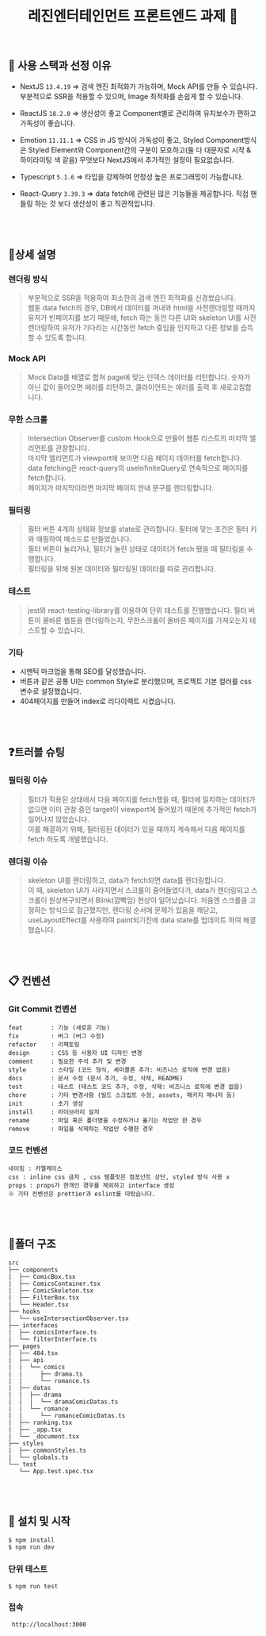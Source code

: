 
<h1 align="center">레진엔터테인먼트 프론트엔드 과제 👋</h1>

<br>


## :wrench: 사용 스택과 선정 이유

- NextJS `13.4.19` => 검색 엔진 최적화가 가능하며, Mock API를 만들 수 있습니다. 부분적으로 SSR을 적용할 수 있으며, Image 최적화를 손쉽게 할 수 있습니다.

- ReactJS `18.2.0` => 생산성이 좋고 Component별로 관리하여 유지보수가 편하고 가독성이 좋습니다.

- Emotion `11.11.1` => CSS in JS 방식이 가독성이 좋고, Styled Component방식은 Styled Element와 Component간의 구분이 모호하고(둘 다 대문자로 시작 & 하이라이팅 색 같음) 무엇보다 NextJS에서 추가적인 설정이 필요없습니다.

- Typescript `5.1.6` => 타입을 강제하여 안정성 높은 프로그래밍이 가능합니다.

- React-Query `3.39.3` => data fetch에 관련된 많은 기능들을 제공합니다. 직접 핸들링 하는 것 보다 생산성이 좋고 직관적입니다.

<br>
<br>

##  :speech_balloon:상세 설명

### 렌더링 방식

> 부분적으로 SSR을 적용하여 최소한의 검색 엔진 최적화를 신경썼습니다. <br>웹툰 data fetch의 경우, DB에서 데이터를 꺼내와 html을 사전렌더링할 때까지 유저가 빈페이지를 보기 때문에, fetch 하는 동안 다른 UI와 skeleton UI를 사전 렌더링하여 유저가 기다리는 시간동안 fetch 중임을 인지하고 다른 정보를 습득할 수 있도록 합니다.

### Mock API

> Mock Data를 배열로 합쳐 page에 맞는 인덱스 데이터를 리턴합니다. 숫자가 아닌 값이 들어오면 에러를 리턴하고, 클라이언트는 에러를 출력 후 새로고침합니다.

### 무한 스크롤

> Intersection Observer를 custom Hook으로 만들어 웹툰 리스트의 마지막 엘리먼트를 관찰합니다. <br> 마지막 엘리먼트가 viewport에 보이면 다음 페이지 데이터를 fetch합니다. <br>
data fetching은 react-query의 useInfiniteQuery로 연속적으로 페이지를 fetch합니다. <br>
페이지가 마지막이라면 마지막 페이지 안내 문구를 렌더링합니다.

### 필터링

> 필터 버튼 4개의 상태와 정보를 state로 관리합니다. 필터에 맞는 조건은 필터 키와 매핑하여 메소드로 만들었습니다. <br>
필터 버튼이 눌리거나, 필터가 눌린 상태로 데이터가 fetch 됐을 때 필터링을 수행합니다.
<br> 필터링을 위해 원본 데이터와 필터링된 데이터를 따로 관리합니다.

### 테스트

> jest와 react-testing-library를 이용하여 단위 테스트를 진행했습니다. 필터 버튼이 올바른 웹툰을 렌더링하는지, 무한스크롤이 올바른 페이지를 가져오는지 테스트할 수 있습니다.

### 기타

- 시멘틱 마크업을 통해 SEO를 달성했습니다.
- 버튼과 같은 공통 UI는 common Style로 분리했으며, 프로젝트 기본 컬러를 css 변수로 설정했습니다.
- 404페이지를 만들어 index로 리다이렉트 시켰습니다.

<br>
<br>


## :question:트러블 슈팅

### 필터링 이슈
 
 > 필터가 적용된 상태에서 다음 페이지를 fetch했을 때, 필터에 일치하는 데이터가 없으면 이미 관찰 중인 target이 viewport에 들어왔기 때문에 추가적인 fetch가 일어나지 않았습니다. <br>
 이를 해결하기 위해, 필터링된 데이터가 있을 때까지 계속해서 다음 페이지를 fetch 하도록 개발했습니다.

### 렌더링 이슈

> skeleton UI를 렌더링하고, data가 fetch되면 data를 렌더링합니다. <br> 이 때, skeleton UI가 사라지면서 스크롤이 줄어들었다가, data가 렌더링되고 스크롤이 원상복구되면서 Blink(깜빡임) 현상이 일어났습니다.
처음엔 스크롤을 고정하는 방식으로 접근했지만, 렌더링 순서에 문제가 있음을 깨닫고, useLayoutEffect를 사용하여 paint되기전에 data state를 업데이트 하여 해결했습니다.


<br>
<br>

## :clipboard: 컨벤션

### Git Commit 컨벤션

```
feat        : 기능 (새로운 기능)
fix         : 버그 (버그 수정)
refactor    : 리팩토링
design      : CSS 등 사용자 UI 디자인 변경
comment     : 필요한 주석 추가 및 변경
style       : 스타일 (코드 형식, 세미콜론 추가: 비즈니스 로직에 변경 없음)
docs        : 문서 수정 (문서 추가, 수정, 삭제, README)
test        : 테스트 (테스트 코드 추가, 수정, 삭제: 비즈니스 로직에 변경 없음)
chore       : 기타 변경사항 (빌드 스크립트 수정, assets, 패키지 매니저 등)
init        : 초기 생성
install     : 라이브러리 설치
rename      : 파일 혹은 폴더명을 수정하거나 옮기는 작업만 한 경우
remove      : 파일을 삭제하는 작업만 수행한 경우
```

### 코드 컨벤션

```
네이밍 : 카멜케이스
css : inline css 금지 , css 템플릿은 컴포넌트 상단, styled 방식 사용 x
props : props가 한개인 경우를 제외하고 interface 생성
※ 기타 컨벤션은 prettier과 eslint를 따랐습니다.
```

<br>
<br>

## :file_folder:폴더 구조
```
src
├── components
|  ├── ComicBox.tsx
|  ├── ComicsContainer.tsx
|  ├── ComicSkeleton.tsx
|  ├── FilterBox.tsx
|  └── Header.tsx
├── hooks
|  └── useIntersectionObserver.tsx
├── interfaces
|  ├── comicsInterface.ts
|  └── filterInterface.ts
├── pages
|  ├── 404.tsx
|  ├── api
|  |  └── comics
|  |     ├── drama.ts
|  |     └── romance.ts
|  ├── datas
|  |  ├── drama
|  |  |  └── dramaComicDatas.ts
|  |  └── romance
|  |     └── romanceComicDatas.ts
|  ├── ranking.tsx
|  ├── _app.tsx
|  └── _document.tsx
├── styles
|  ├── commonStyles.ts
|  └── globals.ts
└── test
   └── App.test.spec.tsx
```

<br>
<br>

## :runner: 설치 및 시작

```bash
$ npm install
$ npm run dev
```

### 단위 테스트
```
$ npm run test
```

### 접속

```
 http://localhost:3000
```

